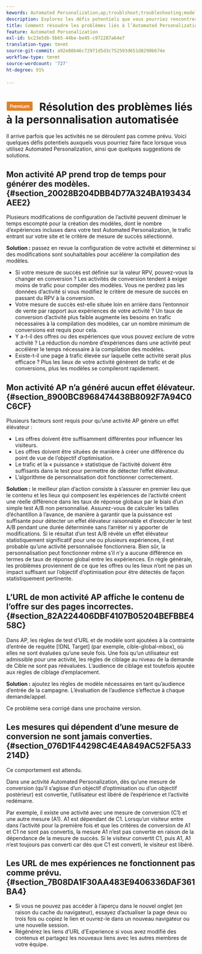 ```yaml
---
kewords: Automated Personalization;ap;troublshoot;troubleshooting;model;lift
description: Explorez les défis potentiels que vous pourriez rencontrer lors de l’utilisation des activités Automated Personalization (AP) dans Adobe Target, ainsi que les solutions suggérées.
title: Comment résoudre les problèmes liés à l’Automated Personalization ?
feature: Automated Personalization
exl-id: bc23e5db-5b65-44be-be45-c972287a64e7
translation-type: tm+mt
source-git-commit: a92e88b46c72971d5d3c752593d651d8290b674e
workflow-type: tm+mt
source-wordcount: '727'
ht-degree: 91%

---
```


# ![PREMIUM](/help/assets/premium.png) Résolution des problèmes liés à la personnalisation automatisée

Il arrive parfois que les activités ne se déroulent pas comme prévu. Voici quelques défis potentiels auxquels vous pourriez faire face lorsque vous utilisez Automated Personalization, ainsi que quelques suggestions de solutions.

## Mon activité AP prend trop de temps pour générer des modèles. {#section_20028B204DBB4D77A324BA193434AEE2}

Plusieurs modifications de configuration de l’activité peuvent diminuer le temps escompté pour la création des modèles, dont le nombre d’expériences incluses dans votre test Automated Personalization, le trafic entrant sur votre site et le critère de mesure de succès sélectionné.

**Solution :** passez en revue la configuration de votre activité et déterminez si des modifications sont souhaitables pour accélérer la compilation des modèles.

* Si votre mesure de succès est définie sur la valeur RPV, pouvez-vous la changer en conversion ? Les activités de conversion tendent à exiger moins de trafic pour compiler des modèles. Vous ne perdrez pas les données d’activité si vous modifiez le critère de mesure de succès en passant du RPV à la conversion.
* Votre mesure de succès est-elle située loin en arrière dans l’entonnoir de vente par rapport aux expériences de votre activité ? Un taux de conversion d’activité plus faible augmente les besoins en trafic nécessaires à la compilation des modèles, car un nombre minimum de conversions est requis pour cela.
* Y a-t-il des offres ou des expériences que vous pouvez exclure de votre activité ? La réduction du nombre d’expériences dans une activité peut accélérer le temps nécessaire à la compilation des modèles.
* Existe-t-il une page à trafic élevée sur laquelle cette activité serait plus efficace ? Plus les lieux de votre activité génèrent de trafic et de conversions, plus les modèles se compileront rapidement.

## Mon activité AP n’a généré aucun effet élévateur. {#section_8900BC8968474438B8092F7A94C0C6CF}

Plusieurs facteurs sont requis pour qu’une activité AP génère un effet élévateur :

* Les offres doivent être suffisamment différentes pour influencer les visiteurs.
* Les offres doivent être situées de manière à créer une différence du point de vue de l’objectif d’optimisation.
* Le trafic et la « puissance » statistique de l’activité doivent être suffisants dans le test pour permettre de détecter l’effet élévateur.
* L’algorithme de personnalisation doit fonctionner correctement.

**Solution :** le meilleur plan d’action consiste à s’assurer en premier lieu que le contenu et les lieux qui composent les expériences de l’activité créent une réelle différence dans les taux de réponse globaux par le biais d’un simple test A/B non personnalisé. Assurez-vous de calculer les tailles d’échantillon à l’avance, de manière à garantir que la puissance est suffisante pour détecter un effet élévateur raisonnable et d’exécuter le test A/B pendant une durée déterminée sans l’arrêter ni y apporter de modifications. Si le résultat d’un test A/B révèle un effet élévateur statistiquement significatif pour une ou plusieurs expériences, il est probable qu’une activité personnalisée fonctionnera. Bien sûr, la personnalisation peut fonctionner même s’il n’y a aucune différence en termes de taux de réponse global entre les expériences. En règle générale, les problèmes proviennent de ce que les offres ou les lieux n’ont ne pas un impact suffisant sur l’objectif d’optimisation pour être détectés de façon statistiquement pertinente.

## L’URL de mon activité AP affiche le contenu de l’offre sur des pages incorrectes.  {#section_82A224406DBF4107B05204BEFBBE458C}

Dans AP, les règles de test d’URL et de modèle sont ajoutées à la contrainte d’entrée de requête [!DNL Target] (par exemple, cible-global-mbox), où elles ne sont évaluées qu’une seule fois. Une fois qu’un utilisateur est admissible pour une activité, les règles de ciblage au niveau de la demande de Cible ne sont pas réévaluées. L’audience de ciblage est toutefois ajoutée aux règles de ciblage d’emplacement.

**Solution :** ajoutez les règles de modèle nécessaires en tant qu’audience d’entrée de la campagne. L’évaluation de l’audience s’effectue à chaque demande/appel.

Ce problème sera corrigé dans une prochaine version.

## Les mesures qui dépendent d’une mesure de conversion ne sont jamais converties.  {#section_076D1F44298C4E4A849AC52F5A33214D}

Ce comportement est attendu.

Dans une activité Automated Personalization, dès qu’une mesure de conversion (qu’il s’agisse d’un objectif d’optimisation ou d’un objectif postérieur) est convertie, l’utilisateur est libéré de l’expérience et l’activité redémarre.

Par exemple, il existe une activité avec une mesure de conversion (C1) et une autre mesure (A1). A1 est dépendant de C1. Lorsqu’un visiteur entre dans l’activité pour la première fois et que les critères de conversion de A1 et C1 ne sont pas convertis, la mesure A1 n’est pas convertie en raison de la dépendance de la mesure de succès. Si le visiteur convertit C1, puis A1, A1 n’est toujours pas converti car dès que C1 est converti, le visiteur est libéré.

## Les URL de mes expériences ne fonctionnent pas comme prévu.  {#section_7B08DA1F30AA483E9406336DAF361BA4}

* Si vous ne pouvez pas accéder à l’aperçu dans le nouvel onglet (en raison du cache du navigateur), essayez d’actualiser la page deux ou trois fois ou copiez le lien et ouvrez-le dans un nouveau navigateur ou une nouvelle session.
* Régénérez les liens d’URL d’Experience si vous avez modifié des contenus et partagez les nouveaux liens avec les autres membres de votre équipe.
